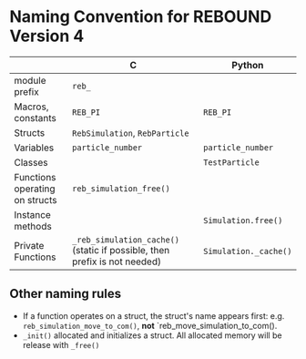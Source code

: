 Naming Convention for REBOUND Version 4
=======================================

|                                    | C                                  | Python                 |
| ---                                | ---                                | ---                    |
| module prefix                      | `reb_`                             |                        |
| Macros, constants                  | `REB_PI`                           | `REB_PI`               | 
| Structs                            | `RebSimulation`, `RebParticle`     |                        | 
| Variables                          | `particle_number`                  | `particle_number`      |
| Classes                            |                                    | `TestParticle`         | 
| Functions operating on structs     | `reb_simulation_free()`            |                        | 
| Instance methods                   |                                    | `Simulation.free()`    | 
| Private Functions                  | `_reb_simulation_cache()` (static if possible, then prefix is not needed)  | `Simulation._cache()`  |


Other naming rules
------------------

- If a function operates on a struct, the struct's name appears first: e.g. `reb_simulation_move_to_com()`, **not** `reb_move_simulation_to_com().
- `_init()` allocated and initializes a struct. All allocated memory will be release with `_free()`

